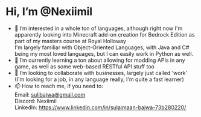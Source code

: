 # Hi, I’m @Nexiimil
- 👀 I’m interested in a whole ton of languages, although right now I'm apparently looking into Minecraft add-on creation for Bedrock Edition as part of my masters course at Royal Holloway  
I'm largely familiar with Object-Oriented Languages, with Java and C# being my most loved languages, but I can easily work in Python as well.
- 🌱 I’m currently learning a ton about allowing for modding APIs in any game, as well as some web-based RESTful API stuff too
- 💞️ I’m looking to collaborate with businesses, largely just called 'work' (I'm looking for a job, in any language really, I'm quite a fast learner)
- 📫 How to reach me, if you need to:  
Email: sulibajwa@gmail.com  
Discord: Nexiimil  
LinkedIn: https://www.linkedin.com/in/sulaimaan-bajwa-73b280220/

